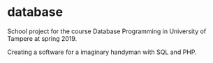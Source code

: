 # database
School project for the course Database Programming in University of Tampere at spring 2019.

Creating a software for a imaginary handyman with SQL and PHP.
